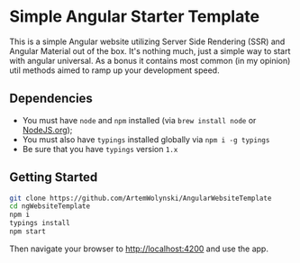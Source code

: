 # Simple Angular Starter Template
This is a simple Angular website utilizing Server Side Rendering (SSR) and Angular Material out of the box. It's nothing much, just a simple way to start with angular universal.
As a bonus it contains most common (in my opinion) util methods aimed to ramp up your development speed.

## Dependencies
- You must have `node` and `npm` installed (via `brew install node` or [NodeJS.org](https://nodejs.org/en/));
- You must also have `typings` installed globally via `npm i -g typings`
- Be sure that you have `typings` version `1.x`

## Getting Started


```bash
git clone https://github.com/ArtemWolynski/AngularWebsiteTemplate
cd ngWebsiteTemplate
npm i
typings install
npm start
```

Then navigate your browser to [http://localhost:4200](http://localhost:4200) and use the app.
